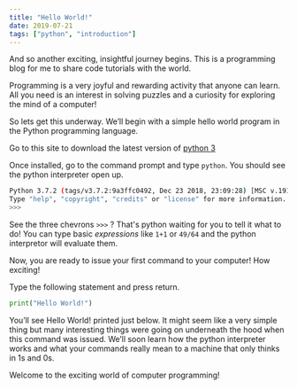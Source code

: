```yaml
---
title: "Hello World!"
date: 2019-07-21
tags: ["python", "introduction"]
---
```


And so another exciting, insightful journey begins. This is a programming blog for me to share code tutorials with the world.

Programming is a very joyful and rewarding activity that anyone can learn. All you need is an interest in solving puzzles and a curiosity for exploring the mind of a computer!

So lets get this underway. We’ll begin with a simple hello world program in the Python programming language.

Go to this site to download the latest version of [python 3](https://www.python.org/)

Once installed, go to the command prompt and type ```python```. You should see the python interpreter open up.

```bash
Python 3.7.2 (tags/v3.7.2:9a3ffc0492, Dec 23 2018, 23:09:28) [MSC v.1916 64 bit (AMD64)] on win32
Type "help", "copyright", "credits" or "license" for more information.
>>>
```

See the three chevrons `>>>` ? That's python waiting for you to tell it what to do! You can type basic *expressions* like `1+1` or `49/64` and the python interpretor will evaluate them. 

Now, you are ready to issue your first command to your computer! How exciting!

Type the following statement and press return.

```python
print("Hello World!")
```

You’ll see Hello World! printed just below. It might seem like a very simple thing but many interesting things were going on underneath the hood when this command was issued. We’ll soon learn how the python interpreter works and what your commands really mean to a machine that only thinks in 1s and 0s.

Welcome to the exciting world of computer programming!